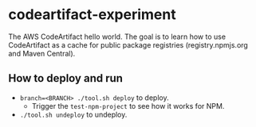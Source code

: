 # codeartifact-experiment

The AWS CodeArtifact hello world. The goal is to learn how to use CodeArtifact as a cache for public package registries (registry.npmjs.org and Maven Central).

## How to deploy and run

* `branch=<BRANCH> ./tool.sh deploy` to deploy.
  * Trigger the `test-npm-project` to see how it works for NPM. 
* `./tool.sh undeploy` to undeploy.
